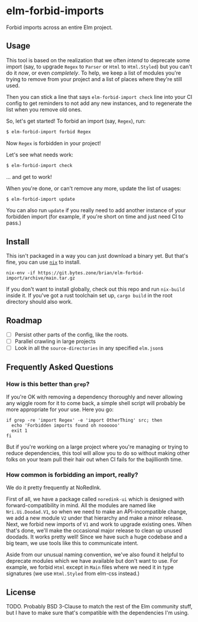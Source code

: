# elm-forbid-imports

Forbid imports across an entire Elm project.

## Usage

This tool is based on the realization that we often *intend* to deprecate some import (say, to upgrade `Regex` to `Parser` or `Html` to `Html.Styled`) but you can't do it *now*, or even *completely*.
To help, we keep a list of modules you're trying to remove from your project and a list of places where they're still used.

Then you can stick a line that says `elm-forbid-import check` line into your CI config to get reminders to not add any new instances, and to regenerate the list when you remove old ones.

So, let's get started!
To forbid an import (say, `Regex`), run:

```sh
$ elm-forbid-import forbid Regex
```

Now `Regex` is forbidden in your project!

Let's see what needs work:

```sh
$ elm-forbid-import check
```

... and get to work!

When you're done, or can't remove any more, update the list of usages:

```sh
$ elm-forbid-import update
```

You can also run `update` if you really need to add another instance of your forbidden import (for example, if you're short on time and just need CI to pass.)

## Install

This isn't packaged in a way you can just download a binary yet.
But that's fine, you can use [`nix`](https://nixos.org/download.html) to install.

```
nix-env -if https://git.bytes.zone/brian/elm-forbid-import/archive/main.tar.gz
```

If you don't want to install globally, check out this repo and run `nix-build` inside it.
If you've got a rust toolchain set up, `cargo build` in the root directory should also work.

## Roadmap

- [ ] Persist other parts of the config, like the roots.
- [ ] Parallel crawling in large projects
- [ ] Look in all the `source-directories` in any specified `elm.json`s

## Frequently Asked Questions

### How is this better than `grep`?

If you're OK with removing a dependency thoroughly and never allowing any wiggle room for it to come back, a simple shell script will probably be more appropriate for your use. Here you go:

```
if grep -re 'import Regex' -e 'import OtherThing' src; then
  echo 'Forbidden imports found oh noooooo'
  exit 1
fi
```

But if you're working on a large project where you're managing or trying to reduce dependencies, this tool will allow you to do so without making other folks on your team pull their hair out when CI fails for the bajillionth time.

### How common is forbidding an import, really?

We do it pretty frequently at NoRedInk.

First of all, we have a package called `noredink-ui` which is designed with forward-compatibility in mind.
All the modules are named like `Nri.Ui.Doodad.V1`, so when we need to make an API-incompatible change, we add a new module `V2` under that hierarchy and make a minor release.
Next, we forbid new imports of `V1` and work to upgrade existing ones.
When that's done, we'll make the occasional major release to clean up unused doodads.
It works pretty well!
Since we have such a huge codebase and a big team, we use tools like this to communicate intent.

Aside from our unusual naming convention, we've also found it helpful to deprecate modules which we have available but don't want to use.
For example, we forbid `Html` except in `Main` files where we need it in type signatures (we use `Html.Styled` from elm-css instead.)

## License

TODO. Probably BSD 3-Clause to match the rest of the Elm community stuff, but I have to make sure that's compatible with the dependencies I'm using.
